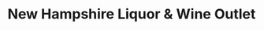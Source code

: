 ---
title: "New Hampshire Liquor & Wine Outlet"
url: /bedford/new-hampshire-liquor-und-wine-outlet/
shop: Spirituosen
---